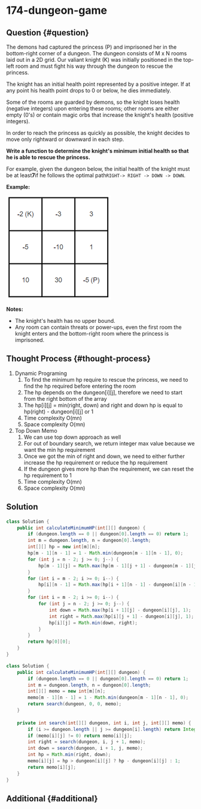 # 174-dungeon-game

## Question {#question}

The demons had captured the princess \(P\) and imprisoned her in the bottom-right corner of a dungeon. The dungeon consists of M x N rooms laid out in a 2D grid. Our valiant knight \(K\) was initially positioned in the top-left room and must fight his way through the dungeon to rescue the princess.

The knight has an initial health point represented by a positive integer. If at any point his health point drops to 0 or below, he dies immediately.

Some of the rooms are guarded by demons, so the knight loses health \(negative integers\) upon entering these rooms; other rooms are either empty \(0's\) or contain magic orbs that increase the knight's health \(positive integers\).

In order to reach the princess as quickly as possible, the knight decides to move only rightward or downward in each step.

**Write a function to determine the knight's minimum initial health so that he is able to rescue the princess.**

For example, given the dungeon below, the initial health of the knight must be at least**7**if he follows the optimal path`RIGHT-> RIGHT -> DOWN -> DOWN`.

**Example:**

![](../../.gitbook/assets/174.PNG)

**Notes:**

* The knight's health has no upper bound.
* Any room can contain threats or power-ups, even the first room the knight enters and the bottom-right room where the princess is imprisoned.

## Thought Process {#thought-process}

1. Dynamic Programing
   1. To find the minimum hp require to rescue the princess, we need to find the hp required before entering the room
   2. The hp depends on the dungeon\[i\]\[j\], therefore we need to start from the right bottom of the array
   3. The hp\[i\]\[j\] = min\(right, down\) and right and down hp is equal to hp\(right\) - dungeon\[i\]\[j\] or 1
   4. Time complexity O\(mn\)
   5. Space complexity O\(mn\)
2. Top Down Memo
   1. We can use top down approach as well
   2. For out of boundary search, we return integer max value because we want the min hp requirement
   3. Once we got the min of right and down, we need to either further increase the hp requirement or reduce the hp requirement
   4. If the dungeon gives more hp than the requirement, we can reset the hp requirement to 1
   5. Time complexity O\(mn\)
   6. Space complexity O\(mn\)

## Solution

```java
class Solution {
    public int calculateMinimumHP(int[][] dungeon) {
        if (dungeon.length == 0 || dungeon[0].length == 0) return 1;
        int m = dungeon.length, n = dungeon[0].length;
        int[][] hp = new int[m][n];
        hp[m - 1][n - 1] = 1 - Math.min(dungeon[m - 1][n - 1], 0);
        for (int j = n - 2; j >= 0; j--) {
            hp[m - 1][j] = Math.max(hp[m - 1][j + 1] - dungeon[m - 1][j], 1);
        }
        for (int i = m - 2; i >= 0; i--) {
            hp[i][n - 1] = Math.max(hp[i + 1][n - 1] - dungeon[i][n - 1], 1);
        }
        for (int i = m - 2; i >= 0; i--) {
            for (int j = n - 2; j >= 0; j--) {
                int down = Math.max(hp[i + 1][j] - dungeon[i][j], 1);
                int right = Math.max(hp[i][j + 1] - dungeon[i][j], 1);
                hp[i][j] = Math.min(down, right);
            }
        }
        return hp[0][0];
    }
}
```

```java
class Solution {
    public int calculateMinimumHP(int[][] dungeon) {
        if (dungeon.length == 0 || dungeon[0].length == 0) return 1;
        int m = dungeon.length, n = dungeon[0].length;
        int[][] memo = new int[m][n];
        memo[m - 1][n - 1] = 1 - Math.min(dungeon[m - 1][n - 1], 0);
        return search(dungeon, 0, 0, memo);
    }

    private int search(int[][] dungeon, int i, int j, int[][] memo) {
        if (i >= dungeon.length || j >= dungeon[i].length) return Integer.MAX_VALUE;
        if (memo[i][j] != 0) return memo[i][j];
        int right = search(dungeon, i, j + 1, memo);
        int down = search(dungeon, i + 1, j, memo);
        int hp = Math.min(right, down);
        memo[i][j] = hp > dungeon[i][j] ? hp - dungeon[i][j] : 1;
        return memo[i][j];
    }
}
```

## Additional {#additional}

